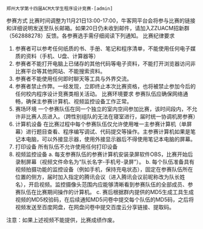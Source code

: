 	郑州大学第十四届ACM大学生程序设计竞赛-[admin]
参赛方式
比赛时间调整为11月21日13:00-17:00，牛客网平台会将参与比赛的链接和详细说明发送至队长邮箱。如果20日仍未收到邮件，请加入ZZUACM招新群（562888278）反馈。各参赛选手需仔细阅读下列通知。
比赛纪律要求
1. 参赛者可以参考任何纸质的书、手册、笔记和程序清单，不能使用任何电子媒质的资料（手机、U盘、计算器等）
2. 参赛者不能打开电脑上已储存的其他代码等电子资料，不能打开浏览器访问非比赛平台等其他网站、不能搜索资料。
3. 参赛者不能使用任何即时聊天等工具与外界交流。
4. 参赛者禁止作弊。一经发现，立即终止本次比赛资格，也将被禁止参加今后的任何校内程序设计竞赛类相关活动。
比赛环境要求
参赛队伍应确保网络通畅，确保主参赛计算机、视频监控设备工作正常。
1. 赛场环境
一个参赛队伍在同一个独立的室内空间参加比赛，该时间段内，不允许非比赛人员进入。（跨性别组队的无法在寝室进行，届时统一协调机房参赛）
2. 计算机设备
在比赛过程中每个参赛队伍仅允许使用唯一主参赛计算机（单屏幕）进行题目查看、程序编写调试、代码提交等操作。主参赛计算机如果是笔记本电脑，可以外接显示器，使用外接显示器后不得使用笔记本电脑的屏幕。
3. 打印设备
所有队伍不允许使用任何打印设备
4. 视频监控设备
a. 每支参赛队伍的参赛计算机安装录屏软件OBS，比赛开始后录制屏幕（视频文件命名为“队长名字-手机号-录屏”）。
b. 每个队伍准备具有视频拍摄功能的监控设备（例如手机，保持充电状态），固定在参赛队伍所在位置的侧方，届时加入指定的腾讯会议（进入腾讯会议前昵称改为队长姓名），开启视频。监控摄像头范围内应能够清晰看到参赛队伍的全部成员、参赛队伍在比赛期间操作的计算机。
c. 赛后根据群内提供的MD5生成工具生成视频的MD5校验码，在后续通知MD5问卷中提交每个队伍的MD5码，之后将视频发送至百度网盘，在网盘问卷中提交百度云分享链接、提取码。

注意：如果上述视频不能提供，比赛成绩作废。